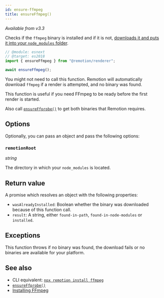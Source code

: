 ```yaml
---
id: ensure-ffmpeg
title: ensureFfmpeg()
---
```


_Available from v3.3_

Checks if the `ffmpeg` binary is installed and if it is not, [downloads it and puts it into your `node_modules` folder](/docs/ffmpeg).

```ts twoslash title="ensure.mjs"
// @module: esnext
// @target: es2018
import { ensureFfmpeg } from "@remotion/renderer";

await ensureFfmpeg();
```

You might not need to call this function. Remotion will automatically download `ffmpeg` if a render is attempted, and no binary was found.

This function is useful if you need FFmpeg to be ready before the first render is started.

Also call [`ensureFfprobe()`](/docs/renderer/ensure-ffprobe) to get both binaries that Remotion requires.

## Options

Optionally, you can pass an object and pass the following options:

### `remotionRoot`

_string_

The directory in which your `node_modules` is located.

## Return value

A promise which resolves an object with the following properties:

- `wasAlreadyInstalled`: Boolean whether the binary was downloaded because of this function call.
- `result`: A string, either `found-in-path`, `found-in-node-modules` or `installed`.

## Exceptions

This function throws if no binary was found, the download fails or no binaries are available for your platform.

## See also

- CLI equivalent: [`npx remotion install ffmpeg`](/docs/cli/install)
- [`ensureFfprobe()`](/docs/renderer/ensure-ffprobe)
- [Installing FFmpeg](/docs/ffmpeg)
